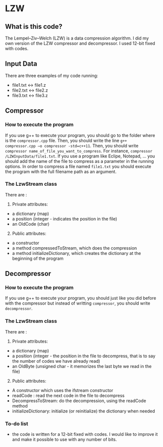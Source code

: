 # LZW

## What is this code?
The Lempel–Ziv–Welch (LZW) is a data compression algorithm.  I did my own version of the LZW compressor and decompressor. I used 12-bit fixed with codes.

## Input Data
There are three examples of my code running:
- file1.txt <-> file1.z
- file2.txt <-> file2.z
- file3.txt <-> file3.z

## Compressor
### How to execute the program
If you use g++ to execute your program, you should go to the folder where is the `compressor.cpp` file. Then, you should write the line `g++ compressor.cpp –o compressor -std=c++11`. Then, you should write `compressor name_of_file_you_want_to_compress`. For instance, `compressor /LZWInputData/file1.txt`.
If you use a program like Eclipe, Notepad, … you should add the name of the file to compress as a parameter in the running options.
In order to compress a file named `file1.txt` you should execute the program with the full filename path as an argument.

### The LzwStream class
There are :
1. Private attributes:
- a dictionary (map)
- a position (integer - indicates the position in the file)
- an OldCode (char)
2. Public attributes:
- a constructor
- a method compressedToStream, which does the compression
- a method initializeDictionary, which creates the dictionary at the beginning of the program



## Decompressor
### How to execute the program
If you use g++ to execute your program, you should just like you did before with the compressor but instead of writting `compressor`, you should write `decompressor`.

### The LzwStream class
There are :
1. Private attributes:
- a dictionary (map)
- a position (integer - the position in the file to decompress, that is to say the number of codes we have already read)
- an OldByte (unsigned char - it memorizes the last byte we read in the file)
2. Public attributes:
-	A constructor which uses the ifstream constructor
-	readCode : read the next code in the file to decompress
-	DecompressToStream: do the decompression, using the readCode method
-	initializeDictionary: initialize (or reinitialize) the dictionary when needed

### To-do list
- the code is written for a 12-bit fixed with codes. I would like to improve it and make it possible to use with any number of bits.
